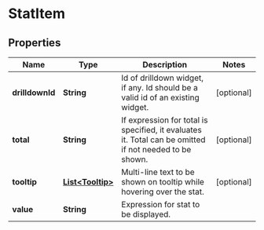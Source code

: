 # StatItem

## Properties
Name | Type | Description | Notes
------------ | ------------- | ------------- | -------------
**drilldownId** | **String** | Id of drilldown widget, if any. Id should be a valid id of an existing widget. |  [optional]
**total** | **String** | If expression for total is specified, it evaluates it. Total can be omitted if not needed to be shown. |  [optional]
**tooltip** | [**List&lt;Tooltip&gt;**](Tooltip.md) | Multi-line text to be shown on tooltip while hovering over the stat. |  [optional]
**value** | **String** | Expression for stat to be displayed. | 
